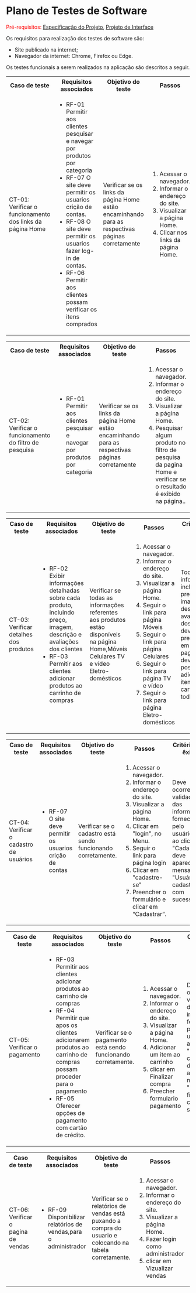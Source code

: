 # Plano de Testes de Software

<span style="color:red">Pré-requisitos: <a href="https://github.com/ICEI-PUC-Minas-PMV-ADS/ads-e1-exemplo-vida-de-estudante/tree/main/documentos/02-Especificação%20do%20Projeto.md"> Especificação do Projeto</a></span>, <a href="https://github.com/ICEI-PUC-Minas-PMV-ADS/ads-e1-exemplo-vida-de-estudante/tree/main/documentos/04-Projeto%20de%20Interface.md"> Projeto de Interface</a>

Os requisitos para realização dos testes de software são:
<ul><li>Site publicado na internet;</li>
<li>Navegador da internet: Chrome, Firefox ou Edge.</li>
</ul>

Os testes funcionais a serem realizados na aplicação são descritos a seguir.

<table>
 <tr>
  <th>Caso de teste</th>
  <th>Requisitos associados</th>
  <th>Objetivo do teste</th>
  <th>Passos</th>
  <th>Critérios de êxito</th>
  <th>Responsável</th>
 </tr>
 <tr>
  <td>CT-01: Verificar o funcionamento dos links da página Home</td>
  <td>
   <ul>
    <li>RF-01	Permitir aos clientes pesquisar e navegar por produtos por categoria</li>
    <li>RF-07	O site deve permitir os usuarios crição de contas.</li>
   <li>RF-08	O site deve permitir os usuarios fazer log-in de contas.</li>
   <li>RF-06	Permitir aos clientes possam verificar os itens comprados</li>
    
   </ul>
  </td>
  <td>Verificar se os links da página Home estão encaminhando para as respectivas páginas corretamente</td>
  <td>
   <ol>
    <li>Acessar o navegador.</li>
    <li>Informar o endereço do site.</li>
    <li>Visualizar a página Home.</li>
    <li>Clicar nos links da página Home.</li>
   </ol>
   </td>
  <td>Todos os links da página Home devem encaminhar os usuários para as páginas descritas.</td>
  <td>Estevão</td>
 </tr>
</table>

 <table>
 <tr>
  <th>Caso de teste</th>
  <th>Requisitos associados</th>
  <th>Objetivo do teste</th>
  <th>Passos</th>
  <th>Critérios de êxito</th>
  <th>Responsável</th>
 </tr>
 <tr>
  <td>CT-02: Verificar o funcionamento do filtro de pesquisa</td>
  <td>
 
<ul><li>RF-01	Permitir aos clientes pesquisar e navegar por produtos por categoria</li></ul>
  
   
  </td>
  <td>Verificar se os links da página Home estão encaminhando para as respectivas páginas corretamente</td>
  <td>
   <ol>
    <li>Acessar o navegador.</li>
    <li>Informar o endereço do site.</li>
    <li>Visualizar a página Home.</li>
    <li>Pesquisar algum produto no filtro de pesquisa da pagina Home e verificar se o resultado é exibido na página..</li>
   </ol>
   </td>
  <td>Os dados inseridos no filtro de pesquisa devem retornar algum produto presente na pagina.</td>
  <td>Estevão</td>
 </tr>
</table>

 <table>
 <tr>
  <th>Caso de teste</th>
  <th>Requisitos associados</th>
  <th>Objetivo do teste</th>
  <th>Passos</th>
  <th>Critérios de êxito</th>
  <th>Responsável</th>
 </tr>
 <tr>
  <td>CT-03: Verificar detalhes dos produtos</td>
  <td>
 
<ul><li>RF-02	Exibir informações detalhadas sobre cada produto, incluindo preço, imagem, descrição e avaliações dos clientes</li>
<li>RF-03	Permitir aos clientes adicionar produtos ao carrinho de compras</li></ul>
  
   
  </td>
  <td>Verificar se todas as informações referentes aos produtos estão disponíveis na página Home,Móveis
Celulares
TV e vídeo
Eletro-domésticos</td>
  <td>
   <ol>
    <li>Acessar o navegador.</li>
    <li>Informar o endereço do site.</li>
    <li>Visualizar a página Home.</li>
    <li>Seguir o link para página Móveis</li>
    <li>Seguir o link para página Celulares</li>
    <li>Seguir o link para página TV e vídeo</li>
    <li>Seguir o link para página Eletro-domésticos</li>
   </ol>
   </td>
  <td>Todas as informações, incluindo preço, imagem, descrição e avaliações dos clientes, devem estar presentes em todas as paginas e deve ser possivel adicionar o item ao carrinho em todas.</td>
  <td>Estevão</td>
 </tr>
</table>

 <table>
 <tr>
  <th>Caso de teste</th>
  <th>Requisitos associados</th>
  <th>Objetivo do teste</th>
  <th>Passos</th>
  <th>Critérios de êxito</th>
  <th>Responsável</th>
 </tr>
 <tr>
  <td>CT-04: Verificar o cadastro de usuários</td>
  <td>
 
<ul><li>RF-07	O site deve permitir os usuarios crição de contas</li></ul>
  
   
  </td>
  <td>Verificar se o cadastro está sendo funcionando corretamente.</td>
  <td>
   <ol>
    <li>Acessar o navegador.</li>
    <li>Informar o endereço do site.</li>
    <li>Visualizar a página Home.</li>
    <li>Clicar em "login", no Menu.</li>
    <li>Seguir o link para página login</li>
    <li>Clicar em "cadastre-se"</li>
    <li>Preencher o formulário e clicar em “Cadastrar”.</li>
   </ol>
   </td>
  <td>Deve ocorrer uma validação das informações fornecidas pelo usuário, e ao clicar em "Cadastrar", deve aparecer a mensagem "Usuário cadastrado com sucesso".</td>
  <td>Estevão</td>
 </tr>
</table>

 <table>
 <tr>
  <th>Caso de teste</th>
  <th>Requisitos associados</th>
  <th>Objetivo do teste</th>
  <th>Passos</th>
  <th>Critérios de êxito</th>
  <th>Responsável</th>
 </tr>
 <tr>
  <td>CT-05: Verificar o pagamento</td>
  <td>
 
<ul>
    <li>RF-03	Permitir aos clientes adicionar produtos ao carrinho de compras</li>
    <li>RF-04	Permitir que apos os clientes adicionarem produtos ao carrinho de compras possam proceder para o pagamento</li>
    <li>RF-05	Oferecer opções de pagamento com cartão de crédito.</li>
   </ul>
   </td>
   
  </td>
  <td>Verificar se o pagamento está sendo funcionando corretamente.</td>
  <td>
   <ol>
    <li>Acessar o navegador.</li>
    <li>Informar o endereço do site.</li>
    <li>Visualizar a página Home.</li>
    <li>Adicionar um item ao carrinho</li>
    <li>clicar em Finalizar compra</li>
    <li>Preecher formulario pagamento</li>
   </ol>
   </td>
  <td>Deve ocorrer uma validação das informações fornecidas pelo usuário, e ao clicar em "Finalizar-compra", deve aparecer a mensagem "Compra finalizada com sucesso".</td>
  <td>Estevão</td>
 </tr>
</table>

 <table>
 <tr>
  <th>Caso de teste</th>
  <th>Requisitos associados</th>
  <th>Objetivo do teste</th>
  <th>Passos</th>
  <th>Critérios de êxito</th>
  <th>Responsável</th>
 </tr>
 <tr>
  <td>CT-06: Verificar o pagina de vendas</td>
  <td>
 
<ul>
    <li>RF-09	Disponibilizar relatórios de vendas,para o administrador</li>
    
   </ul>
   </td>
   
  </td>
  <td>Verificar se o relatórios de vendas está puxando a compra do usuario e colocando na tabela corretamente.</td>
  <td>
   <ol>
    <li>Acessar o navegador.</li>
    <li>Informar o endereço do site.</li>
    <li>Visualizar a página Home.</li>
    <li>Fazer login como administrador</li>
    <li>clicar em Vizualizar vendas</li>
   </ol>
   </td>
  <td>Apos o usuario finalizar compra deve aparecer uma tabela com nome do cliente/item-comprado/endereço-entrega/preço-item.</td>
  <td>Estevão</td>
 </tr>
</table>



